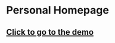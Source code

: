 # Personal Homepage

## [Click to go to the demo](https://grzegorzpacewicz.github.io/personal-homepage/)